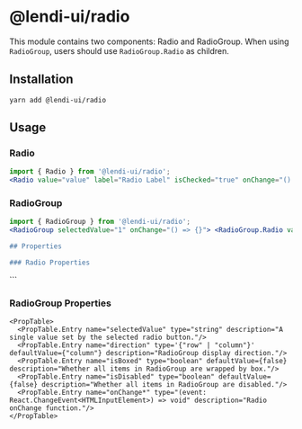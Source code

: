 # @lendi-ui/radio

This module contains two components: Radio and RadioGroup. When using `RadioGroup`, users should use `RadioGroup.Radio` as children.

## Installation

`yarn add @lendi-ui/radio`

## Usage

### Radio

```jsx
import { Radio } from '@lendi-ui/radio';
<Radio value="value" label="Radio Label" isChecked="true" onChange="() => {}" />;
```

### RadioGroup

````jsx
import { RadioGroup } from '@lendi-ui/radio';
<RadioGroup selectedValue="1" onChange="() => {}"> <RadioGroup.Radio value="value 1" label="Radio 1" isChecked="true" onChange="() => {}" /> <RadioGroup.Radio value="value 2" label="Radio 2" isChecked="true" onChange="() => {}" /> </RadioGroup>; ```

## Properties

### Radio Properties
````

<PropTable>
  <PropTable.Entry name="value" type="string" description="Radio value."/>
  <PropTable.Entry name="label" type="string" description="Radio display value."/> <PropTable.Entry name="isChecked" type="boolean" description="Whether the Radio is checked or not."/>
  <PropTable.Entry name="isDisabled" type="boolean" description="Whether the Radio is checked or not."/>
  <PropTable.Entry name="isBoxed" type="boolean" description="Whether the Radio is checked or not."/>
  <PropTable.Entry name="className" type="boolean" description="Whether the Radio is checked or not."/>
  <PropTable.Entry name="onChange" type="boolean" description="Whether the Radio is checked or not."/>
</PropTable>
```

### RadioGroup Properties

```
<PropTable>
  <PropTable.Entry name="selectedValue" type="string" description="A single value set by the selected radio button."/>
  <PropTable.Entry name="direction" type='{"row" | "column"}' defaultValue={"column"} description="RadioGroup display direction."/>
  <PropTable.Entry name="isBoxed" type="boolean" defaultValue={false} description="Whether all items in RadioGroup are wrapped by box."/>
  <PropTable.Entry name="isDisabled" type="boolean" defaultValue={false} description="Whether all items in RadioGroup are disabled."/>
  <PropTable.Entry name="onChange*" type="(event: React.ChangeEvent<HTMLInputElement>) => void" description="Radio onChange function."/>
</PropTable>
```
